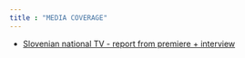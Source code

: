 ```yaml
---
title : "MEDIA COVERAGE"
---
```


* <a href="https://365.rtvslo.si/arhiv/kultura/175022056" target="_blank"> Slovenian national TV - report from premiere + interview </a>
